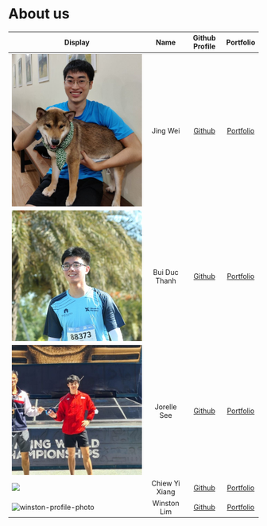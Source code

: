 # About us

| Display                                                                   |      Name      |              Github Profile              |            Portfolio            |
|---------------------------------------------------------------------------|:--------------:|:----------------------------------------:|:-------------------------------:|
| ![img.png](team/images/jingwei55.jpg)                                     |    Jing Wei    |  [Github](https://github.com/jingwei55)  | [Portfolio](team/jingwei55.md)  |
| ![img.png](team/images/bdthanh.png)                                       | Bui Duc Thanh  |   [Github](https://github.com/bdthanh)   |  [Portfolio](team/bdthanh.md)   |
| ![](team/images/jorelle_image.jpeg)                                       |  Jorelle See   | [Github](https://github.com/jorellesee)  | [Portfolio](team/jorellesee.md) |
| ![](https://i.imgur.com/zeMd6dI.jpg)                                      | Chiew Yi Xiang |   [Github](https://github.com/chiewyx)   |  [Portfolio](team/chiewyx.md)   |
| ![winston-profile-photo](https://www.winston-lim.com/profile-avatar.jpeg) |  Winston Lim   | [Github](https://github.com/winston-lim) |  [Portfolio](team/winston.md)   |
